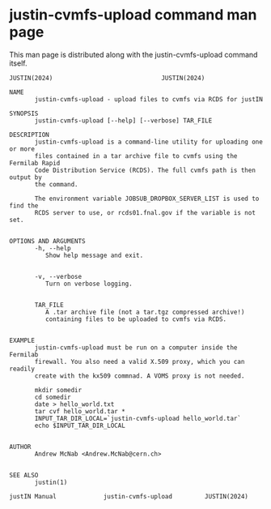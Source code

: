# justin-cvmfs-upload command man page
This man page is distributed along with the 
justin-cvmfs-upload command itself.

    JUSTIN(2024)							  JUSTIN(2024)
    
    NAME
           justin-cvmfs-upload - upload files to cvmfs via RCDS for justIN
    
    SYNOPSIS
           justin-cvmfs-upload [--help] [--verbose] TAR_FILE
    
    DESCRIPTION
           justin-cvmfs-upload is a command-line utility for uploading one or more
           files contained in a tar archive file to cvmfs using the Fermilab Rapid
           Code Distribution Service (RCDS). The full cvmfs path is then output by
           the command.
    
           The environment variable JOBSUB_DROPBOX_SERVER_LIST is used to find the
           RCDS server to use, or rcds01.fnal.gov if the variable is not set.
    
    
    OPTIONS AND ARGUMENTS
           -h, --help
    	      Show help message and exit.
    
    
           -v, --verbose
    	      Turn on verbose logging.
    
    
           TAR_FILE
    	      A .tar archive file (not a tar.tgz compressed archive!)
    	      containing files to be uploaded to cvmfs via RCDS.
    
    
    EXAMPLE
           justin-cvmfs-upload must be run on a computer inside the Fermilab
           firewall. You also need a valid X.509 proxy, which you can readily
           create with the kx509 commnad. A VOMS proxy is not needed.
    
           mkdir somedir
           cd somedir
           date > hello_world.txt
           tar cvf hello_world.tar *
           INPUT_TAR_DIR_LOCAL=`justin-cvmfs-upload hello_world.tar`
           echo $INPUT_TAR_DIR_LOCAL
    
    
    AUTHOR
           Andrew McNab <Andrew.McNab@cern.ch>
    
    
    SEE ALSO
           justin(1)
    
    justIN Manual		      justin-cvmfs-upload		  JUSTIN(2024)
